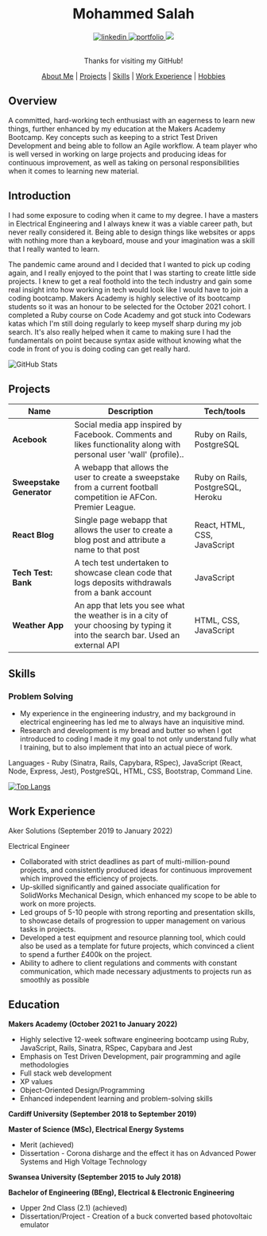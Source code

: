 <div align="center">
  <h1>Mohammed Salah</h1>

  <div align="center">
    <a href="https://www.linkedin.com/in/mohammed-salah-miet-7309b116a/">
        <img alt="linkedin" title="My LinkedIn Page" src="https://img.shields.io/badge/LinkedIn-0077B5?style=for-the-badge&logo=linkedin&logoColor=white" />
    </a>
    <a href="">
        <img alt="portfolio" title="My Portfolio" src="https://img.shields.io/badge/Portfolio-3b5998?style=for-the-badge&logo=google-chrome&logoColor=white" />
    </a>
    <a href="https://www.codewars.com/users/mosalah123">
        <img src="https://img.shields.io/badge/CodeWars-%23AD2C27?style=for-the-badge&logo=codewars&logoColor=white" />
    </a>
  </div>
  <br>

  Thanks for visiting my GitHub! 

  [About Me](#overview) | [Projects](#projects) | [Skills](#skills) | [Work Experience](#work-experience) | [Hobbies](#alternative-achievements-and-hobbies)

</div>


## Overview

A committed, hard-working tech enthusiast with an eagerness to learn new things, further enhanced by my education at the Makers Academy Bootcamp. Key concepts such as keeping to a strict Test Driven Development and being able to follow an Agile workflow. A team player who is well versed in working on large projects and producing ideas for continuous improvement, as well as taking on personal responsibilities when it comes to learning new material. 

## Introduction

I had some exposure to coding when it came to my degree. I have a masters in Electrical Engineering and I always knew it was a viable career path, but never really considered it. Being able to design things like websites or apps with nothing more than a keyboard, mouse and your imagination was a skill that I really wanted to learn.

The pandemic came around and I decided that I wanted to pick up coding again, and I really enjoyed to the point that I was starting to create little side projects. I knew to get a real foothold into the tech industry and gain some real insight into how working in tech would look like I would have to join a coding bootcamp. Makers Academy is highly selective of its bootcamp students so it was an honour to be selected for the October 2021 cohort. I completed a Ruby course on Code Academy and got stuck into Codewars katas which I'm still doing regularly to keep myself sharp during my job search. It's also really helped when it came to making sure I had the fundamentals on point because syntax aside without knowing what the code in front of you is doing coding can get really hard. 

![GitHub Stats](https://github-readme-stats.vercel.app/api?username=mo-codes1&theme=radical)


## Projects

| Name                         | Description       | Tech/tools        |
| ---------------------------- | ----------------- | ----------------- |
| **Acebook**            |Social media app inspired by Facebook. Comments and likes functionality along with personal user 'wall' (profile).. | Ruby on Rails, PostgreSQL |
| **Sweepstake Generator** | A webapp that allows the user to create a sweepstake from a current football competition ie AFCon. Premier League. | Ruby on Rails, PostgreSQL, Heroku              |
| **React Blog** | Single page webapp that allows the user to create a blog post and attribute a name to that post | React, HTML, CSS, JavaScript|
| **Tech Test: Bank**| A tech test undertaken to showcase clean code that logs deposits withdrawals from a bank account | JavaScript|
| **Weather App** | An app that lets you see what the weather is in a city of your choosing by typing it into the search bar. Used an external API | HTML, CSS, JavaScript


## Skills

### Problem Solving

- My experience in the engineering industry, and my background in electrical engineering has led me to always have an inquisitive mind.
- Research and development is my bread and butter so when I got introduced to coding I made it my goal to not only understand fully what I training, but to also implement that into an actual piece of work.

Languages - Ruby (Sinatra, Rails, Capybara, RSpec), JavaScript (React, Node, Express, Jest), PostgreSQL, HTML, CSS, Bootstrap, Command Line.

[![Top Langs](https://github-readme-stats.vercel.app/api/top-langs/?username=mo-codes1)](https://github.com/mo-codes1/github-readme-stats)


## Work Experience

Aker Solutions (September 2019 to January 2022)

Electrical Engineer

- Collaborated with strict deadlines as part of multi-million-pound projects, and consistently produced ideas for continuous improvement which improved the efficiency of projects.
- Up-skilled significantly and gained associate qualification for SolidWorks Mechanical Design, which enhanced my scope to be able to work on more projects.
- Led groups of 5-10 people with strong reporting and presentation skills, to showcase details of progression to upper management on various tasks in projects.
- Developed a test equipment and resource planning tool, which could also be used as a template for future projects, which convinced a client to spend a further £400k on the project.
- Ability to adhere to client regulations and comments with constant communication, which made necessary adjustments to projects run as smoothly as possible


## Education

**Makers Academy (October 2021 to January 2022)**

- Highly selective 12-week software engineering bootcamp using Ruby, JavaScript, Rails, Sinatra, RSpec, Capybara and Jest
- Emphasis on Test Driven Development, pair programming and agile methodologies
- Full stack web development
- XP values
- Object-Oriented Design/Programming
- Enhanced independent learning and problem-solving skills


**Cardiff University (September 2018 to September 2019)**

**Master of Science (MSc), Electrical Energy Systems**
 - Merit (achieved)
 - Dissertation - Corona disharge and the effect it has on Advanced Power Systems and High Voltage Technology


**Swansea University (September 2015 to July 2018)**

**Bachelor of Engineering (BEng), Electrical & Electronic Engineering**
- Upper 2nd Class (2.1) (achieved)
- Dissertation/Project - Creation of a buck converted based photovoltaic emulator

